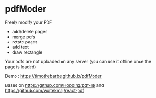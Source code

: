 # pdfModer
Freely modify your PDF 

- add/delete pages
- merge pdfs
- rotate pages
- add text
- draw rectangle

Your pdfs are not uploaded on any server (you can use it offline once the page is loaded)

Demo : https://timothebarbe.github.io/pdfModer

Based on https://github.com/Hopding/pdf-lib and https://github.com/wojtekmaj/react-pdf